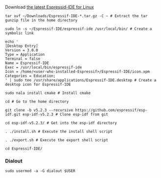 
Download [the latest Espressid-IDE for Linux](https://dl.espressif.com/dl/idf-eclipse-plugin/ide/Espressif-IDE-linux.gtk.x86_64/latest)

`tar xvf ~/Downloads/Espressif-IDE-*.tar.gz -C ~ # Extract the tar gunzip file in the home directory`

`sudo ln -s ~/Espressif-IDE/espressif-ide /usr/local/bin/ # Create a symbolic link`

```
echo '
[Desktop Entry]
Version = 3.0.0
Type = Application
Terminal = false
Name = Espressif-IDE
Exec = /usr/local/bin/espressif-ide 
Icon = /home/<user-who-installed-Espressif>/Espressif-IDE/icon.xpm
Categories = Education;
' | sudo tee /usr/share/applications/Espressif-IDE.desktop # Create a desktop icon for Espressif-IDE
```

`sudo nala install cmake # Install cmake`

 `cd # Go to the home directory`
 
 `git clone -b v5.2.3 --recursive https://github.com/espressif/esp-idf.git esp-idf-v5.2.3 # Clone esp-idf from git`
 
 `cd esp-idf-v5.2.3/ # Get into the esp-idf directory`
 
 `. ./install.sh # Execute the install shell script`
 
 `. ./export.sh # Execute the export shell script`

`cd Espressif-IDE/`






### Dialout

`sudo usermod -a -G dialout $USER`
